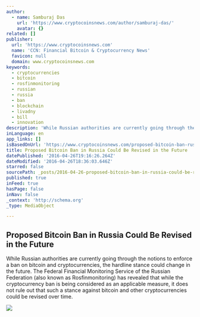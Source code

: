 ```yaml
---
author:
  - name: Samburaj Das
    url: 'https://www.cryptocoinsnews.com/author/samburaj-das/'
    avatar: {}
related: []
publisher:
  url: 'https://www.cryptocoinsnews.com'
  name: 'CCN: Financial Bitcoin & Cryptocurrency News'
  favicon: null
  domain: www.cryptocoinsnews.com
keywords:
  - cryptocurrencies
  - bitcoin
  - rosfinmonitoring
  - russian
  - russia
  - ban
  - blockchain
  - livadny
  - bill
  - innovation
description: 'While Russian authorities are currently going through the notions to enforce a ban on bitcoin and cryptocurrencies, the hardline stance could change in the future. The Federal Financial Monitoring Service of the Russian Federation (also known as Rosfinmonitoring) has revealed that while the cryptocurrency ban is being considered as an applicable measure, it does not rule out that such a stance against bitcoin and other cryptocurrencies could be revised over time.'
inLanguage: en
app_links: []
isBasedOnUrl: 'https://www.cryptocoinsnews.com/proposed-bitcoin-ban-russia-revised-future/'
title: Proposed Bitcoin Ban in Russia Could Be Revised in the Future
datePublished: '2016-04-26T19:16:26.264Z'
dateModified: '2016-04-26T18:36:03.646Z'
starred: false
sourcePath: _posts/2016-04-26-proposed-bitcoin-ban-in-russia-could-be-revised-in-the-futur.md
published: true
inFeed: true
hasPage: false
inNav: false
_context: 'http://schema.org'
_type: MediaObject

---
```

<article style=""><h1>Proposed Bitcoin Ban in Russia Could Be Revised in the Future</h1><p>While Russian authorities are currently going through the notions to enforce a ban on bitcoin and cryptocurrencies, the hardline stance could change in the future. The Federal Financial Monitoring Service of the Russian Federation (also known as Rosfinmonitoring) has revealed that while the cryptocurrency ban is being considered as an applicable measure, it does not rule out that such a stance against bitcoin and other cryptocurrencies could be revised over time.</p><img src="https://www.cryptocoinsnews.com/wp-content/uploads/2016/04/U-turn-sign.jpg" /></article>